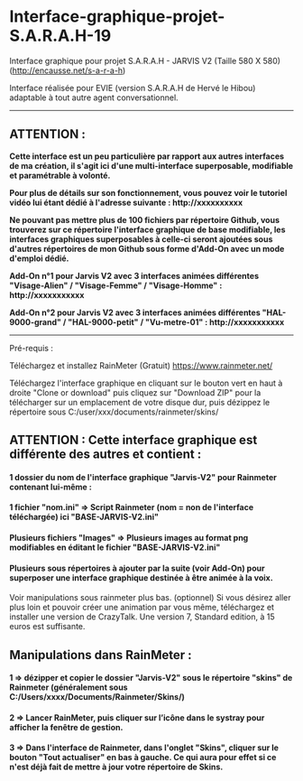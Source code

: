 # Interface-graphique-projet-S.A.R.A.H-19
Interface graphique pour projet S.A.R.A.H - JARVIS V2 (Taille 580 X 580)
(http://encausse.net/s-a-r-a-h)

Interface réalisée pour EVIE (version S.A.R.A.H de Hervé le Hibou) adaptable à tout autre agent conversationnel.

------------------------------------------------------------------
## ATTENTION :
<b>Cette interface est un peu particulière par rapport aux autres interfaces de ma création, il s'agit ici d'une multi-interface superposable, modifiable et paramétrable à volonté.
<p>Pour plus de détails sur son fonctionnement, vous pouvez voir le tutoriel vidéo lui étant dédié à l'adresse suivante : http://xxxxxxxxxx
<p>Ne pouvant pas mettre plus de 100 fichiers par répertoire Github, vous trouverez sur ce répertoire l'interface graphique de base modifiable, les interfaces graphiques superposables à celle-ci seront ajoutées sous d'autres répertoires de mon Github sous forme d'Add-On avec un mode d'emploi dédié.
<p>Add-On n°1 pour Jarvis V2 avec 3 interfaces animées différentes "Visage-Alien" / "Visage-Femme" / "Visage-Homme" : http://xxxxxxxxxxx
<p>Add-On n°2 pour Jarvis V2 avec 3 interfaces animées différentes "HAL-9000-grand" / "HAL-9000-petit" / "Vu-metre-01" : http://xxxxxxxxxxx</b></p>

------------------------------------------------------------------

Pré-requis :

Téléchargez et installez RainMeter (Gratuit)
https://www.rainmeter.net/

Téléchargez l'interface graphique en cliquant sur le bouton vert en haut à droite "Clone or download" puis cliquez sur "Download ZIP" pour la télécharger sur un emplacement de votre disque dur, puis dézippez le répertoire sous C:/user/xxx/documents/rainmeter/skins/

## ATTENTION : Cette interface graphique est différente des autres et contient :

#### 1 dossier du nom de l'interface graphique "Jarvis-V2" pour Rainmeter contenant lui-même :

#### 1 fichier "nom.ini" => Script Rainmeter (nom = non de l'interface téléchargée) ici "BASE-JARVIS-V2.ini"

#### Plusieurs fichiers "Images" => Plusieurs images au format png modifiables en éditant le fichier "BASE-JARVIS-V2.ini"

#### Plusieurs sous répertoires à ajouter par la suite (voir Add-On) pour superposer une interface graphique destinée à être animée à la voix.

Voir manipulations sous rainmeter plus bas.
(optionnel) Si vous désirez aller plus loin et pouvoir créer une animation par vous même, téléchargez et installer une version de CrazyTalk. Une version 7, Standard edition, à  15 euros est suffisante.


## Manipulations dans RainMeter :

#### 1 => dézipper et copier le dossier "Jarvis-V2" sous le répertoire "skins" de Rainmeter (généralement sous C:/Users/xxxx/Documents/Rainmeter/Skins/)

#### 2 => Lancer RainMeter, puis cliquer sur l’icône dans le systray pour afficher la fenêtre de gestion.

#### 3 => Dans l'interface de Rainmeter, dans l'onglet "Skins", cliquer sur le bouton "Tout actualiser" en bas à gauche. Ce qui aura pour effet si ce n'est déjà fait de mettre à jour votre répertoire de Skins.
